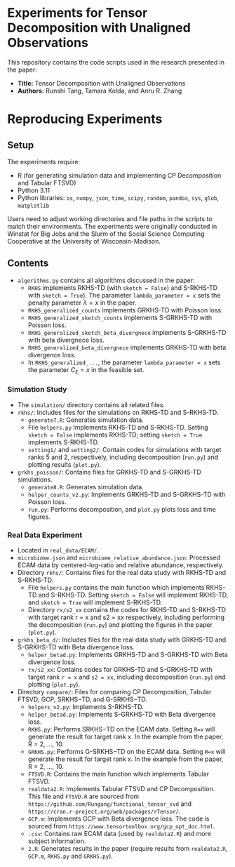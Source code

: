 # Experiments for Tensor Decomposition with Unaligned Observations

This repository contains the code scripts used in the research presented in the paper:

- **Title:** Tensor Decomposition with Unaligned Observations
- **Authors:** Runshi Tang, Tamara Kolda, and Anru R. Zhang

# Reproducing Experiments

## Setup
The experiments require:
- R (for generating simulation data and implementing CP Decomposition and Tabular FTSVD)
- Python 3.11
- Python libraries: `os`, `numpy`, `json`, `time`, `scipy`, `random`, `pandas`, `sys`, `glob`, `matplotlib`

Users need to adjust working directories and file paths in the scripts to match their environments. The experiments were originally conducted in Winstat for Big Jobs and the Slurm of the Social Science Computing Cooperative at the University of Wisconsin-Madison.

## Contents

* `algorithms.py` contains all algorithms discussed in the paper:
    - `RKHS` implements RKHS-TD (with `sketch = False`) and S-RKHS-TD with `sketch = True`). The parameter `lambda_parameter = x` sets the penalty parameter $\lambda = x$ in the paper.  
    - `RKHS_generalized_counts` implements GRKHS-TD with Poisson loss.
    - `RKHS_generalized_sketch_counts` implements S-GRKHS-TD with Poisson loss.
    - `RKHS_generalized_sketch_beta_divergnece` implements S-GRKHS-TD with beta divergnece loss.
    - `RKHS_generalized_beta_divergnece` implements GRKHS-TD with beta divergence loss.
    - In `RKHS_generalized_...`, the parameter `lambda_parameter = x` sets the parameter $C_\xi = x$ in the feasible set.

### Simulation Study

- The `simulation/` directory contains all related files.
- `rkhs/`: Includes files for the simulations on RKHS-TD and S-RKHS-TD.
  - `generate7.R`: Generates simulation data.
  - File `helpers.py` Implements RKHS-TD and S-RKHS-TD. Setting `sketch = False` implements RKHS-TD; setting `sketch = True` implements S-RKHS-TD. 
  - `setting1/` and `setting2/`: Contain codes for simulations with target ranks 5 and 2, respectively, including decomposition (`run.py`) and plotting results (`plot.py`).
- `grkhs_poisson/`: Contains files for GRKHS-TD and S-GRKHS-TD simulations.
  - `generate8.R`: Generates simulation data.
  - `helper_counts_v2.py`: Implements GRKHS-TD and S-GRKHS-TD with Poisson loss.
  - `run.py`: Performs decomposition, and `plot.py` plots loss and time figures.

### Real Data Experiment

- Located in `real_data/ECAM/`.
- `microbiome.json` and `microbiome_relative_abundance.json`: Processed ECAM data by centered-log-ratio and relative abundance, respectively.
- Directory `rkhs/`: Contains files for the real data study with RKHS-TD and S-RKHS-TD.
  - File `helpers.py` contains the main function which implements RKHS-TD and S-RKHS-TD. Setting `sketch = False` will implement RKHS-TD, and `sketch = True` will implement S-RKHS-TD. 
  - Directory `rx/s2_xx` contains the codes for RKHS-TD and S-RKHS-TD with target rank r = x and s2 = xx respectively, including performing the decomposition (`run.py`) and plotting the figures in the paper (`plot.py`). 
- `grkhs_beta_d/`: Includes files for the real data study with GRKHS-TD and S-GRKHS-TD with Beta divergence loss.
  - `helper_betad.py`: Implements GRKHS-TD and S-GRKHS-TD with Beta divergence loss.
  - `rx/s2_xx`: Contains codes for GRKHS-TD and S-GRKHS-TD with target rank `r = x` and `s2 = xx`, including decomposition (`run.py`) and plotting (`plot.py`).
- Directory `compare/`: Files for comparing CP Decomposition, Tabular FTSVD, GCP, SRKHS−TD, and G-SRKHS−TD.
  - `helpers_v2.py`: Implements S-RKHS-TD.
  - `helper_betad.py`: Implements S-GRKHS-TD with Beta divergence loss.
  - `RKHS.py`: Performs SRKHS−TD on the ECAM data. Setting `R=x` will generate the result for target rank x. In the example from the paper, R = 2, ..., 10.
  - `GRKHS.py`: Performs G-SRKHS−TD on the ECAM data. Setting `R=x` will generate the result for target rank x. In the example from the paper, R = 2, ..., 10.
  - `FTSVD.R`: Contains the main function which implements Tabular FTSVD.
  - `realdata2.R`: Implements Tabular FTSVD and CP Decomposition. This file and `FTSVD.R` are sourced from `https://github.com/Rungang/functional_tensor_svd` and `https://cran.r-project.org/web/packages/rTensor/`.
  - `GCP.m`: Implements GCP with Beta divergence loss. The code is sourced from `https://www.tensortoolbox.org/gcp_opt_doc.html`. 
  - `.csv`: Contains raw ECAM data (used by `realdata2.R`) and more subject information. 
  - `2.R`: Generates results in the paper (require results from `realdata2.R`, `GCP.m`, `RKHS.py` and `GRKHS.py`).
